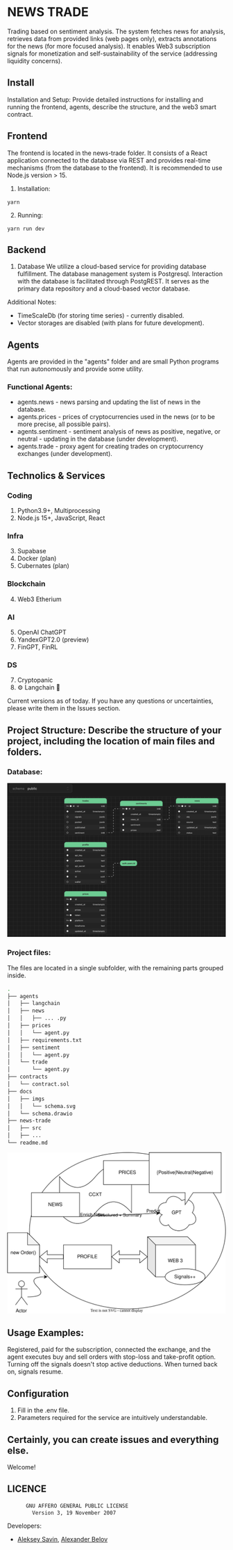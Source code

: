 # NEWS TRADE
Trading based on sentiment analysis. The system fetches news for analysis, retrieves data from provided links (web pages only), extracts annotations for the news (for more focused analysis). It enables Web3 subscription signals for monetization and self-sustainability of the service (addressing liquidity concerns).

## Install
Installation and Setup: Provide detailed instructions for installing and running the frontend, agents, describe the structure, and the web3 smart contract.

## Frontend
The frontend is located in the news-trade folder. It consists of a React application connected to the database via REST and provides real-time mechanisms (from the database to the frontend). It is recommended to use Node.js version > 15.

1. Installation: 
```
yarn
```
2. Running:
```
yarn run dev
```

## Backend
1) Database
We utilize a cloud-based service for providing database fulfillment. The database management system is Postgresql. Interaction with the database is facilitated through PostgREST. It serves as the primary data repository and a cloud-based vector database.

Additional Notes:
- TimeScaleDb (for storing time series) - currently disabled.
- Vector storages are disabled (with plans for future development).

## Agents
Agents are provided in the "agents" folder and are small Python programs that run autonomously and provide some utility.

### Functional Agents:
- agents.news - news parsing and updating the list of news in the database.
- agents.prices - prices of cryptocurrencies used in the news (or to be more precise, all possible pairs).
- agents.sentiment - sentiment analysis of news as positive, negative, or neutral - updating in the database (under development).
- agents.trade - proxy agent for creating trades on cryptocurrency exchanges (under development).

## Technolics & Services
### Coding
1. Python3.9+, Multiprocessing
2. Node.js 15+, JavaScript, React
### Infra
3. Supabase
4. Docker (plan)
5. Cubernates (plan)
### Blockchain
4. Web3 Etherium
### AI
5. OpenAI ChatGPT
6. YandexGPT2.0 (preview)
7. FinGPT, FinRL
### DS
7. Cryptopanic
8. ⚙️ Langchain 🦜

Current versions as of today. If you have any questions or uncertainties, please write them in the Issues section.

## Project Structure: Describe the structure of your project, including the location of main files and folders.

### Database:
![database](docs/imgs/database.png)


### Project files:
The files are located in a single subfolder, with the remaining parts grouped inside.

```bash
.
├── agents
│   ├── langchain
│   ├── news
│   │   ├── ... .py
│   ├── prices
│   │   └── agent.py
│   ├── requirements.txt
│   ├── sentiment
│   │   └── agent.py
│   └── trade
│       └── agent.py
├── contracts
│   └── contract.sol
├── docs
│   ├── imgs
│   │   └── schema.svg
│   └── schema.drawio
├── news-trade
│   ├── src
│   ├── ...
└── readme.md
```

![schema](docs/imgs/schema.svg)

## Usage Examples:
Registered, paid for the subscription, connected the exchange, and the agent executes buy and sell orders with stop-loss and take-profit option. Turning off the signals doesn't stop active deductions. When turned back on, signals resume.

## Configuration
1. Fill in the .env file.
2. Parameters required for the service are intuitively understandable.

## Certainly, you can create issues and everything else.
Welcome!

## LICENCE
```
      GNU AFFERO GENERAL PUBLIC LICENSE
        Version 3, 19 November 2007
```
Developers: 
- [Aleksey Savin](https://alekseysavin.com), [Alexander Belov](https://baadev.com/)
